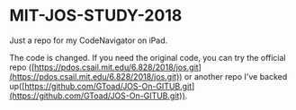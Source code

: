 # MIT-JOS-STUDY-2018
Just a repo for my CodeNavigator on iPad. 

The code is changed. If you need the original code, you can try the official repo ([https://pdos.csail.mit.edu/6.828/2018/jos.git](https://pdos.csail.mit.edu/6.828/2018/jos.git)) or another repo I've backed up([https://github.com/GToad/JOS-On-GITUB.git](https://github.com/GToad/JOS-On-GITUB.git)).
